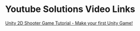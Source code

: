 # Youtube Solutions Video Links
<a href = "https://www.youtube.com/watch?v=-on5HRW8v1A" /> Unity 2D Shooter Game Tutorial - Make your first Unity Game! 
